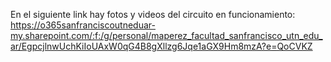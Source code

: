 En el siguiente link hay fotos y videos del circuito en funcionamiento:
https://o365sanfranciscoutneduar-my.sharepoint.com/:f:/g/personal/maperez_facultad_sanfrancisco_utn_edu_ar/EgpcjlnwUchKiIoUAxW0qG4B8gXllzg6Jqe1aGX9Hm8mzA?e=QoCVKZ